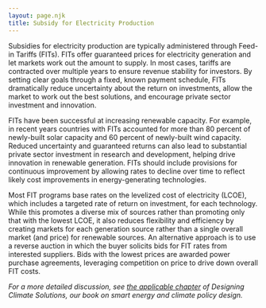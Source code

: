 ```yaml
---
layout: page.njk
title: Subsidy for Electricity Production
---
```

Subsidies for electricity production are typically administered through Feed-in Tariffs (FITs).  FITs offer guaranteed prices for electricity generation and let markets work out the amount to supply.  In most cases, tariffs are contracted over multiple years to ensure revenue stability for investors.  By setting clear goals through a fixed, known payment schedule, FITs dramatically reduce uncertainty about the return on investments, allow the market to work out the best solutions, and encourage private sector investment and innovation.

FITs have been successful at increasing renewable capacity.  For example, in recent years countries with FITs accounted for more than 80 percent of newly-built solar capacity and 60 percent of newly-built wind capacity.  Reduced uncertainty and guaranteed returns can also lead to substantial private sector investment in research and development, helping drive innovation in renewable generation.  FITs should include provisions for continuous improvement by allowing rates to decline over time to reflect likely cost improvements in energy-generating technologies.

Most FIT programs base rates on the levelized cost of electricity (LCOE), which includes a targeted rate of return on investment, for each technology.  While this promotes a diverse mix of sources rather than promoting only that with the lowest LCOE, it also reduces flexibility and efficiency by creating markets for each generation source rather than a single overall market (and price) for renewable sources.  An alternative approach is to use a reverse auction in which the buyer solicits bids for FIT rates from interested suppliers.  Bids with the lowest prices are awarded power purchase agreements, leveraging competition on price to drive down overall FIT costs.

*For a more detailed discussion, see [the applicable chapter](/dcs/policies/feed-in-tariffs/) of Designing Climate Solutions, our book on smart energy and climate policy design.*
